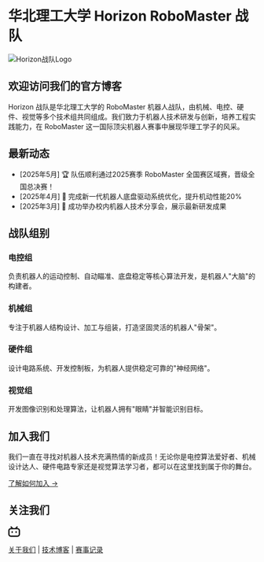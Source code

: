 # 华北理工大学 Horizon RoboMaster 战队

![Horizon战队Logo](assets/images/horizon_logo.png)

## 欢迎访问我们的官方博客

Horizon 战队是华北理工大学的 RoboMaster 机器人战队，由机械、电控、硬件、视觉等多个技术组共同组成。我们致力于机器人技术研发与创新，培养工程实践能力，在 RoboMaster 这一国际顶尖机器人赛事中展现华理工学子的风采。

## 最新动态

- [2025年5月] 🏆 队伍顺利通过2025赛季 RoboMaster 全国赛区域赛，晋级全国总决赛！
- [2025年4月] 🔧 完成新一代机器人底盘驱动系统优化，提升机动性能20%
- [2025年3月] 🚀 成功举办校内机器人技术分享会，展示最新研发成果

## 战队组别

### 电控组
负责机器人的运动控制、自动瞄准、底盘稳定等核心算法开发，是机器人"大脑"的构建者。

### 机械组
专注于机器人结构设计、加工与组装，打造坚固灵活的机器人"骨架"。

### 硬件组
设计电路系统、开发控制板，为机器人提供稳定可靠的"神经网络"。

### 视觉组
开发图像识别和处理算法，让机器人拥有"眼睛"并智能识别目标。

## 加入我们

我们一直在寻找对机器人技术充满热情的新成员！无论你是电控算法爱好者、机械设计达人、硬件电路专家还是视觉算法学习者，都可以在这里找到属于你的舞台。

[了解如何加入 →](./join.md)

## 关注我们

<div class="social-links">
    <a href="https://space.bilibili.com/481866846" target="_blank" title="哔哩哔哩">
        <svg width="24" height="24" viewBox="0 0 24 24" fill="currentColor">
            <path d="M17.813 4.653h.854c1.51.054 2.769.578 3.773 1.574 1.004.995 1.524 2.249 1.56 3.76v7.36c-.036 1.51-.556 2.769-1.56 3.773s-2.262 1.524-3.773 1.56H5.333c-1.51-.036-2.769-.556-3.773-1.56S.036 18.858 0 17.347v-7.36c.036-1.511.556-2.765 1.56-3.76 1.004-.996 2.262-1.52 3.773-1.574h.774l-1.174-1.12a1.234 1.234 0 0 1-.373-.906c0-.356.124-.658.373-.907l.027-.027c.267-.249.573-.373.92-.373.347 0 .653.124.92.373L9.653 4.44c.071.071.134.142.187.213h4.267a.836.836 0 0 1 .16-.213l2.853-2.747c.267-.249.573-.373.92-.373.347 0 .662.151.929.4.267.249.391.551.391.907 0 .355-.124.657-.373.906L17.813 4.653zM5.333 7.24c-.746.018-1.373.276-1.88.773-.506.498-.769 1.13-.786 1.894v7.52c.017.764.28 1.395.786 1.893.507.498 1.134.756 1.88.773h13.334c.746-.017 1.373-.275 1.88-.773.506-.498.769-1.129.786-1.893v-7.52c-.017-.765-.28-1.396-.786-1.894-.507-.497-1.134-.755-1.88-.773H5.333zM8 11.107c.373 0 .684.124.933.373.25.249.383.569.4.96v1.173c-.017.391-.15.711-.4.96-.249.25-.56.374-.933.374s-.684-.125-.933-.374c-.25-.249-.383-.569-.4-.96V12.44c.017-.391.15-.711.4-.96.249-.249.56-.373.933-.373zm8 0c.373 0 .684.124.933.373.25.249.383.569.4.96v1.173c-.017.391-.15.711-.4.96-.249.25-.56.374-.933.374s-.684-.125-.933-.374c-.25-.249-.383-.569-.4-.96V12.44c.017-.391.15-.711.4-.96.249-.249.56-.373.933-.373z" />
        </svg>
    </a>
</div>

[关于我们](./about.md) | [技术博客](./blog/index.md) | [赛事记录](./competitions.md)